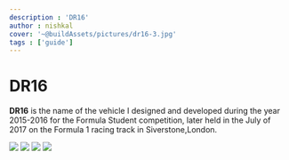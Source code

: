 ```yaml
---
description : 'DR16'
author : nishkal
cover: '~@buildAssets/pictures/dr16-3.jpg'
tags : ['guide']
---
```


# DR16
__DR16__ is the name of the vehicle I designed and developed during the year 2015-2016 for the Formula Student competition, later held in the July of 2017 on the Formula 1 racing track in Siverstone,London.

<CustomAgile style="max-width:100%">

<img src="~@buildAssets/pictures/dr16-1.jpg" class="slide" />
<img src="~@buildAssets/pictures/dr16-2.jpg" class="slide" />
<img src="~@buildAssets/pictures/dr16-3.jpg" class="slide" />
<img src="~@buildAssets/pictures/dr16-4.jpg" class="slide" />

</CustomAgile>